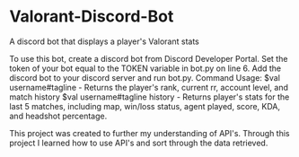 # Valorant-Discord-Bot
A discord bot that displays a player's Valorant stats

To use this bot, create a discord bot from Discord Developer Portal. Set the token of your bot equal to the TOKEN variable in bot.py on line 6.
Add the discord bot to your discord server and run bot.py.
Command Usage: 
   $val username#tagline - Returns the player's rank, current rr, account level, and match history
   $val username#tagline history - Returns player's stats for the last 5 matches, including map, win/loss status, agent played, score, KDA, and headshot percentage.
   
 This project was created to further my understanding of API's. Through this project I learned how to use API's and sort through the data retrieved.
